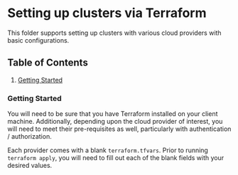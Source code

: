 # Setting up clusters via Terraform
This folder supports setting up clusters with various cloud providers with basic configurations.

## Table of Contents
1. [Getting Started](#Getting-Started)

### Getting Started
You will need to be sure that you have Terraform installed on your client machine. Additionally, depending upon the cloud provider of interest, you will need to meet their pre-requisites as well, particularly with authentication / authorization.

Each provider comes with a blank `terraform.tfvars`. Prior to running `terraform apply`, you will need to fill out each of the blank fields with your desired values.
